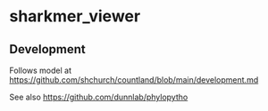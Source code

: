 # sharkmer_viewer

## Development

Follows model at https://github.com/shchurch/countland/blob/main/development.md

See also https://github.com/dunnlab/phylopytho
